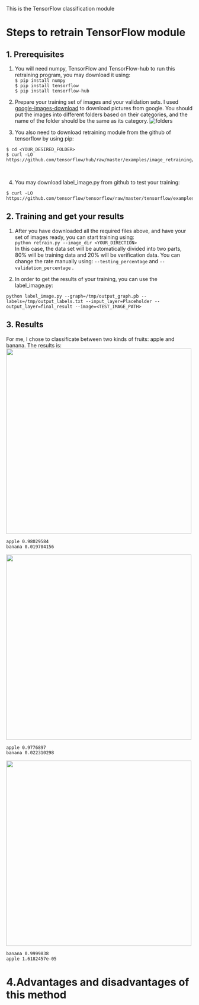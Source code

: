 This is the TensorFlow classification module
# Steps to retrain TensorFlow module
## 1. Prerequisites
1. You will need numpy, TensorFlow and TensorFlow-hub to run this retraining program, you may download it using:</br>
```$ pip install numpy```</br>
```$ pip install tensorflow```</br>
```$ pip install tensorflow-hub```</br>

2. Prepare your training set of images and your validation sets. I used [google-images-download](https://github.com/hardikvasa/google-images-download) to download pictures from google. You should put the images into different folders based on their categories, and the name of the folder should be the same as its category. ![folders](./folders.png)

3. You also need to download retraining module from the github of tensorflow by using pip:</br>
```
$ cd <YOUR_DESIRED_FOLDER>
$ curl -LO https://github.com/tensorflow/hub/raw/master/examples/image_retraining/retrain.py
```
</br>

4. You may download label_image.py from github to test your training:</br>
```
$ curl -LO https://github.com/tensorflow/tensorflow/raw/master/tensorflow/examples/label_image/label_image.py
```

## 2. Training and get your results
1. After you have downloaded all the required files above, and have your set of images ready, you can start training using:</br>
```python retrain.py --image_dir <YOUR_DIRECTION>```</br>
In this case, the data set will be automatically divided into two parts, 80% will be training data and 20% will be verification data. You can change the rate manually using: ```--testing_percentage``` and ```--validation_percentage``` .

2. In order to get the results of your training, you can use the label_image.py:</br>
```
python label_image.py --graph=/tmp/output_graph.pb --labels=/tmp/output_labels.txt --input_layer=Placeholder --output_layer=final_result --image=<TEST_IMAGE_PATH>
```

## 3. Results
For me, I chose to classificate between two kinds of fruits: apple and banana. The results is:
<img src="./apple1.jpeg" width="500">

```
apple 0.98029584
banana 0.019704156
```
<img src="./apple2.jpeg" width="500">

```
apple 0.9776897
banana 0.022310298
```
<img src="./banana.jpeg" width="500">

```
banana 0.9999838
apple 1.6182457e-05
```
# 4.Advantages and disadvantages of this method

